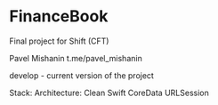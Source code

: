 # FinanceBook

Final project for Shift (CFT)

Pavel Mishanin t.me/pavel_mishanin

develop - current version of the project

Stack:
Architecture: Clean Swift
CoreData
URLSession
